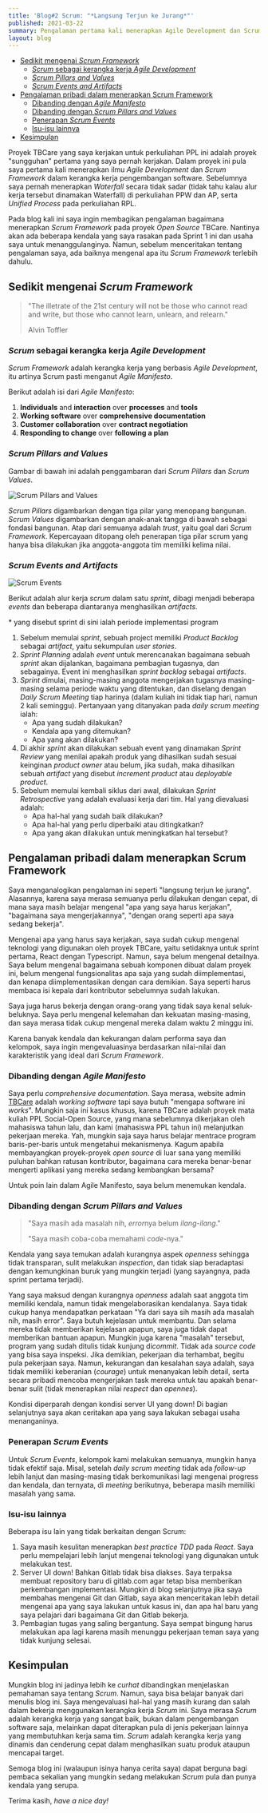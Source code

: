 ```yaml
---
title: 'Blog#2 Scrum: "*Langsung Terjun ke Jurang*"'
published: 2021-03-22
summary: Pengalaman pertama kali menerapkan Agile Development dan Scrum pada pengembangan perangkat lunak.
layout: blog
---
```


<div slot="toc">

- [Sedikit mengenai *Scrum Framework*](#sedikit-mengenai-scrum-framework)
  - [*Scrum* sebagai kerangka kerja *Agile Development*](#scrum-sebagai-kerangka-kerja-agile-development)
  - [*Scrum Pillars and Values*](#scrum-pillars-and-values)
  - [*Scrum Events and Artifacts*](#scrum-events-and-artifacts)
- [Pengalaman pribadi dalam menerapkan Scrum Framework](#pengalaman-pribadi-dalam-menerapkan-scrum-framework)
  - [Dibanding dengan *Agile Manifesto*](#dibanding-dengan-agile-manifesto)
  - [Dibanding dengan *Scrum Pillars and Values*](#dibanding-dengan-scrum-pillars-and-values)
  - [Penerapan *Scrum Events*](#penerapan-scrum-events)
  - [Isu-isu lainnya](#isu-isu-lainnya)
- [Kesimpulan](#kesimpulan)

</div>


Proyek TBCare yang saya kerjakan untuk perkuliahan PPL ini adalah proyek "sungguhan" pertama yang saya pernah kerjakan. Dalam proyek ini pula saya pertama kali menerapkan ilmu *Agile Development* dan *Scrum Framework* dalam kerangka kerja pengembangan software. Sebelumnya saya pernah menerapkan *Waterfall* secara tidak sadar (tidak tahu kalau alur kerja tersebut dinamakan Waterfall) di perkuliahan PPW dan AP, serta *Unified Process* pada perkuliahan RPL. 

Pada blog kali ini saya ingin membagikan pengalaman bagaimana menerapkan *Scrum Framework* pada proyek *Open Source* TBCare. Nantinya akan ada beberapa kendala yang saya rasakan pada Sprint 1 ini dan usaha saya untuk menanggulanginya. Namun, sebelum menceritakan tentang pengalaman saya, ada baiknya mengenal apa itu *Scrum Framework* terlebih dahulu.

## Sedikit mengenai *Scrum Framework*

> "The illetrate of the 21st century will not be those who cannot read and write, but those who cannot learn, unlearn, and relearn."
> 
> Alvin Toffler

### *Scrum* sebagai kerangka kerja *Agile Development*

*Scrum Framework* adalah kerangka kerja yang berbasis *Agile Development*, itu artinya Scrum pasti menganut *Agile Manifesto*.

Berikut adalah isi dari *Agile Manifesto*:

1. **Individuals** and **interaction** over **processes** and **tools**
2. **Working software** over **comprehensive documentation**
3. **Customer collaboration** over **contract negotiation**
4. **Responding to change** over **following a plan**

### *Scrum Pillars and Values*

Gambar di bawah ini adalah penggambaran dari *Scrum Pillars* dan *Scrum Values*. 

![Scrum Pillars and Values](https://www.pngkit.com/png/detail/495-4954929_june-18-2018-scrum-pillars-and-values.png)

*Scrum Pillars* digambarkan dengan tiga pilar yang menopang bangunan. *Scrum Values* digambarkan dengan anak-anak tangga di bawah sebagai fondasi bangunan. Atap dari semuanya adalah *trust*, yaitu goal dari *Scrum Framework*. Kepercayaan ditopang oleh penerapan tiga pilar scrum yang hanya bisa dilakukan jika anggota-anggota tim memiliki kelima nilai.

### *Scrum Events and Artifacts*

![Scrum Events](https://auditeste.com.br/wp-content/uploads/2020/01/scrum_framework.jpg)

Berikut adalah alur kerja *scrum* dalam satu *sprint*, dibagi menjadi beberapa *events* dan beberapa diantaranya menghasilkan *artifacts*.

\* yang disebut sprint di sini ialah periode implementasi program

1. Sebelum memulai *sprint*, sebuah project memiliki *Product Backlog* sebagai *artifact*, yaitu sekumpulan *user stories*.
2. *Sprint Planning* adalah *event* untuk merencanakan bagaimana sebuah *sprint* akan dijalankan, bagaimana pembagian tugasnya, dan sebagainya. Event ini menghasilkan *sprint backlog* sebagai *artifacts*.
3. *Sprint* dimulai, masing-masing anggota mengerjakan tugasnya masing-masing selama periode waktu yang ditentukan, dan diselang dengan *Daily Scrum Meeting* tiap harinya (dalam kuliah ini tidak tiap hari, namun 2 kali seminggu). Pertanyaan yang ditanyakan pada *daily scrum meeting* ialah:
   - Apa yang sudah dilakukan?
   - Kendala apa yang ditemukan?
   - Apa yang akan dilakukan?
4. Di akhir *sprint* akan dilakukan sebuah event yang dinamakan *Sprint Review* yang menilai apakah produk yang dihasilkan sudah sesuai keinginan *product owner* atau belum, jika sudah, maka dihasilkan sebuah *artifact* yang disebut *increment product* atau *deployable product*.
5. Sebelum memulai kembali siklus dari awal, dilakukan *Sprint Retrospective* yang adalah evaluasi kerja dari tim. Hal yang dievaluasi adalah:
   - Apa hal-hal yang sudah baik dilakukan?
   - Apa hal-hal yang perlu diperbaiki atau ditingkatkan?
   - Apa yang akan dilakukan untuk meningkatkan hal tersebut?

## Pengalaman pribadi dalam menerapkan Scrum Framework

Saya menganalogikan pengalaman ini seperti "langsung terjun ke jurang". Alasannya, karena saya merasa semuanya perlu dilakukan dengan cepat, di mana saya masih belajar mengenal "apa yang saya harus kerjakan", "bagaimana saya mengerjakannya", "dengan orang seperti apa saya sedang bekerja". 

Mengenai apa yang harus saya kerjakan, saya sudah cukup mengenal teknologi yang digunakan oleh proyek TBCare, yaitu setidaknya untuk sprint pertama, React dengan Typescript. Namun, saya belum mengenal detailnya. Saya belum mengenal bagaimana sebuah komponen dibuat dalam proyek ini, belum mengenal fungsionalitas apa saja yang sudah diimplementasi, dan kenapa diimplementasikan dengan cara demikian. Saya seperti harus membaca isi kepala dari kontributor sebelumnya sudah lakukan.

Saya juga harus bekerja dengan orang-orang yang tidak saya kenal seluk-beluknya. Saya perlu mengenal kelemahan dan kekuatan masing-masing, dan saya merasa tidak cukup mengenal mereka dalam waktu 2 minggu ini.

Karena banyak kendala dan kekurangan dalam performa saya dan kelompok, saya ingin mengevaluasinya berdasarkan nilai-nilai dan karakteristik yang ideal dari *Scrum Framework*.

### Dibanding dengan *Agile Manifesto*

Saya perlu *comprehensive documentation*. Saya merasa, website admin [TBCare](https://tbcare.cs.ui.ac.id) adalah *working software* tapi saya butuh "mengapa software ini *works*". Mungkin saja ini kasus khusus, karena TBCare adalah proyek mata kuliah PPL Social-Open Source, yang mana sebelumnya dikerjakan oleh mahasiswa tahun lalu, dan kami (mahasiswa PPL tahun ini) melanjutkan pekerjaan mereka. Yah, mungkin saja saya harus belajar mentrace program baris-per-baris untuk mengetahui mekanismenya. Kagum apabila membayangkan proyek-proyek *open source* di luar sana yang memiliki puluhan bahkan ratusan kontributor, bagaimana cara mereka benar-benar mengerti aplikasi yang mereka sedang kembangkan bersama?

Untuk poin lain dalam Agile Manifesto, saya belum menemukan kendala.

### Dibanding dengan *Scrum Pillars and Values*

> "Saya masih ada masalah nih, *error*nya belum *ilang-ilang*."
> 
> "Saya masih coba-coba memahami *code*-nya."

Kendala yang saya temukan adalah kurangnya aspek *openness* sehingga tidak transparan, sulit melakukan *inspection*, dan tidak siap beradaptasi dengan kemungkinan buruk yang mungkin terjadi (yang sayangnya, pada sprint pertama terjadi).

Yang saya maksud dengan kurangnya *openness* adalah saat anggota tim memiliki kendala, namun tidak mengelaborasikan kendalanya. Saya tidak cukup hanya mendapatkan perkataan "Ya dari saya sih masih ada masalah nih, masih error". Saya butuh kejelasan untuk membantu. Dan selama mereka tidak memberikan kejelasan apapun, saya juga tidak dapat memberikan bantuan apapun. Mungkin juga karena "masalah" tersebut, program yang sudah ditulis tidak kunjung di*commit*. Tidak ada *source code* yang bisa saya inspeksi. Jika demikian, pekerjaan dia terhambat, begitu pula pekerjaan saya. Namun, kekurangan dan kesalahan saya adalah, saya tidak memiliki keberanian (*courage*) untuk menanyakan lebih detail, serta secara pribadi mencoba mengerjakan task mereka untuk tau apakah benar-benar sulit (tidak menerapkan nilai *respect* dan *opennes*).

Kondisi diperparah dengan kondisi server UI yang down! Di bagian selanjutnya saya akan ceritakan apa yang saya lakukan sebagai usaha menanganinya.

### Penerapan *Scrum Events*

Untuk *Scrum Events*, kelompok kami melakukan semuanya, mungkin hanya tidak efektif saja. Misal, setelah *daily scrum meeting* tidak ada *follow-up* lebih lanjut dan masing-masing tidak berkomunikasi lagi mengenai progress dan kendala, dan ternyata, di *meeting* berikutnya, beberapa masih memiliki masalah yang sama.

### Isu-isu lainnya

Beberapa isu lain yang tidak berkaitan dengan Scrum:

1. Saya masih kesulitan menerapkan *best practice TDD* pada *React*. Saya perlu mempelajari lebih lanjut mengenai teknologi yang digunakan untuk melakukan test.
2. Server UI down! Bahkan Gitlab tidak bisa diakses. Saya terpaksa membuat repository baru di gitlab.com agar tetap bisa memberikan perkembangan implementasi. Mungkin di blog selanjutnya jika saya membahas mengenai Git dan Gitlab, saya akan menceritakan lebih detail mengenai apa yang saya lakukan untuk kasus ini, dan apa hal baru yang saya pelajari dari bagaimana Git dan Gitlab bekerja.
3. Pembagian tugas yang saling bergantung. Saya sempat bingung harus melakukan apa lagi karena masih menunggu pekerjaan teman saya yang tidak kunjung selesai.

## Kesimpulan

Mungkin blog ini jadinya lebih ke *curhat* dibandingkan menjelaskan pemahaman saya tentang *Scrum*. Namun, saya bisa belajar banyak dari menulis blog ini. Saya mengevaluasi hal-hal yang masih kurang dan salah dalam bekerja menggunakan kerangka kerja *Scrum* ini. Saya merasa *Scrum* adalah kerangka kerja yang sangat baik, bukan dalam pengembangan software saja, melainkan dapat diterapkan pula di jenis pekerjaan lainnya yang membutuhkan kerja sama tim. *Scrum* adalah kerangka kerja yang dinamis dan cenderung cepat dalam menghasilkan suatu produk ataupun mencapai target.

Semoga blog ini (walaupun isinya hanya cerita saya) dapat berguna bagi pembaca sekalian yang mungkin sedang melakukan *Scrum* pula dan punya kendala yang serupa. 

Terima kasih, *have a nice day!*
